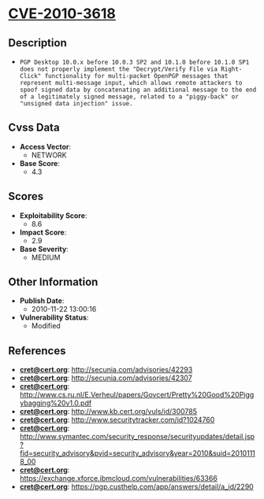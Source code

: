 
# [CVE-2010-3618](http://secunia.com/advisories/42293)

## Description

- `PGP Desktop 10.0.x before 10.0.3 SP2 and 10.1.0 before 10.1.0 SP1 does not properly implement the "Decrypt/Verify File via Right-Click" functionality for multi-packet OpenPGP messages that represent multi-message input, which allows remote attackers to spoof signed data by concatenating an additional message to the end of a legitimately signed message, related to a "piggy-back" or "unsigned data injection" issue.`

## Cvss Data

- **Access Vector**:
  - NETWORK
- **Base Score**:
  - 4.3

## Scores

- **Exploitability Score**:
  - 8.6
- **Impact Score**:
  - 2.9
- **Base Severity**:
  - MEDIUM

## Other Information

- **Publish Date**:
  - 2010-11-22 13:00:16
- **Vulnerability Status**:
  - Modified

## References

- **cret@cert.org**: http://secunia.com/advisories/42293
- **cret@cert.org**: http://secunia.com/advisories/42307
- **cret@cert.org**: http://www.cs.ru.nl/E.Verheul/papers/Govcert/Pretty%20Good%20Piggybagging%20v1.0.pdf
- **cret@cert.org**: http://www.kb.cert.org/vuls/id/300785
- **cret@cert.org**: http://www.securitytracker.com/id?1024760
- **cret@cert.org**: http://www.symantec.com/security_response/securityupdates/detail.jsp?fid=security_advisory&pvid=security_advisory&year=2010&suid=20101118_00
- **cret@cert.org**: https://exchange.xforce.ibmcloud.com/vulnerabilities/63366
- **cret@cert.org**: https://pgp.custhelp.com/app/answers/detail/a_id/2290
